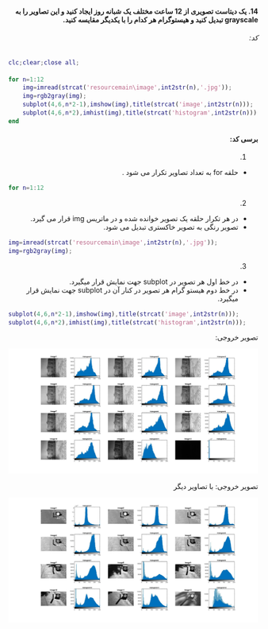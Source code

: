 <div dir="rtl">

#### 14. یک دیتاست تصویری از 12 ساعت مختلف یک شبانه روز ایجاد کنید و این تصاویر را به grayscale تبدیل کنید و هیستوگرام هر کدام را با یکدیگر مقایسه کنید.


###### کد:
</div>

```matlab
clc;clear;close all;

for n=1:12
    img=imread(strcat('resourcemain\image',int2str(n),'.jpg'));
    img=rgb2gray(img);
    subplot(4,6,n*2-1),imshow(img),title(strcat('image',int2str(n)));
    subplot(4,6,n*2),imhist(img),title(strcat('histogram',int2str(n)));
end
```

<div dir="rtl">

#### برسی کد:

1.
- حلقه for به تعداد تصاویر تکرار می شود .

</div>

```matlab
for n=1:12
```
<div dir="rtl">

2.
- در هر تکرار حلقه یک تصویر خوانده شده و در ماتریس img قرار می گیرد.
- تصویر رنگی به تصویر خاکستری تبدیل می شود.
</div>

```matlab
img=imread(strcat('resourcemain\image',int2str(n),'.jpg'));
img=rgb2gray(img);
```

<div dir="rtl">

3.
- در خط اول هر تصویر در subplot جهت نمایش قرار میگیرد.
- در خط دوم هیستو گرام هر تصویر در کنار آن در subplot جهت نمایش قرار میگیرد.
</div>

```matlab
subplot(4,6,n*2-1),imshow(img),title(strcat('image',int2str(n)));
subplot(4,6,n*2),imhist(img),title(strcat('histogram',int2str(n)));
```

<div dir="rtl">
تصویر خروجی:<br />
</div>

![result1](result.jpg)
<div dir="rtl">
تصویر خروجی: با تصاویر دیگر<br />
</div>

![result2](result2.jpg)

